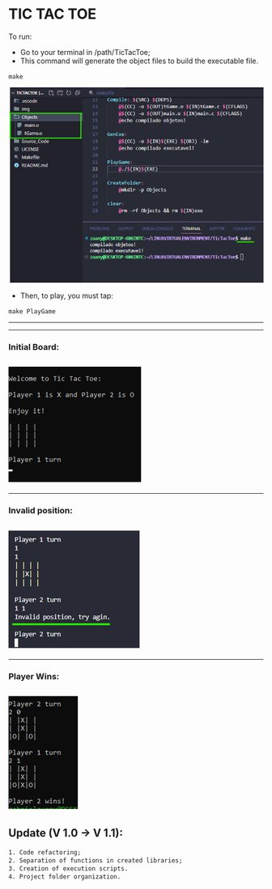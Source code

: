 # TIC TAC TOE
To run:<br>
- Go to your terminal in /path/TicTacToe;<br>
- This command will generate the object files to build the executable file.
~~~~Shell
make
~~~~

<img src="https://github.com/GabrielZuany/TicTacToe/blob/main/img/objects.png"/><br>

- Then, to play, you must tap:<br>
~~~~Shell
make PlayGame
~~~~
-------
-------
### Initial Board:
<img src="https://github.com/GabrielZuany/TicTacToe/blob/main/img/initialboard.png"/><br>
-------
-------
### Invalid position:
<img src="https://github.com/GabrielZuany/TicTacToe/blob/main/img/img1.png"/><br>
-------
-------
### Player Wins:
<img src="https://github.com/GabrielZuany/TicTacToe/blob/main/img/img2.png"/><br>
-------
## Update (V 1.0 -> V 1.1):
    1. Code refactoring;
    2. Separation of functions in created libraries;
    3. Creation of execution scripts.
    4. Project folder organization.
